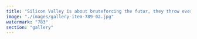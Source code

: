 ```yaml
---
title: "Silicon Valley is about bruteforcing the futur, they throw everything at it, they try every story, every permutation, their only goal is to relentlessly try every options<br /><br />they do things logically, they want to connect us all because they know they increase the intelligence of the internet by doing so.<br /><br />they also give us what they know so that we can independently help them <br /><br />ethereum.foundation ethereum infinite garden is the perfect substrat for abundance and acceleration <br /><br />Ethereum is the trust infrastructure that scales with us"
image: "./images/gallery-item-789-02.jpg"
watermark: "783"
section: "gallery"
---
```

